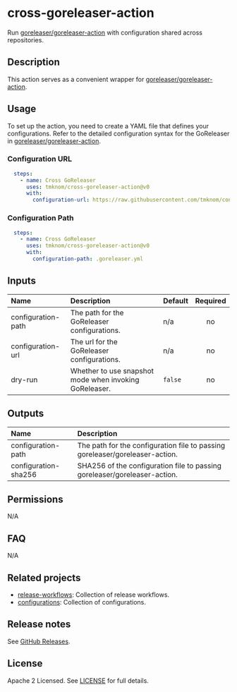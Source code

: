# cross-goreleaser-action

Run [goreleaser/goreleaser-action][goreleaser] with configuration shared across repositories.

<!-- actdocs start -->

## Description

This action serves as a convenient wrapper for [goreleaser/goreleaser-action][goreleaser].

## Usage

To set up the action, you need to create a YAML file that defines your configurations.
Refer to the detailed configuration syntax for the GoReleaser in [goreleaser/goreleaser-action][goreleaser].

### Configuration URL

```yaml
  steps:
    - name: Cross GoReleaser
      uses: tmknom/cross-goreleaser-action@v0
      with:
        configuration-url: https://raw.githubusercontent.com/tmknom/configurations/main/goreleaser/cli.yml
```

### Configuration Path

```yaml
  steps:
    - name: Cross GoReleaser
      uses: tmknom/cross-goreleaser-action@v0
      with:
        configuration-path: .goreleaser.yml
```

## Inputs

| Name | Description | Default | Required |
| :--- | :---------- | :------ | :------: |
| configuration-path | The path for the GoReleaser configurations. | n/a | no |
| configuration-url | The url for the GoReleaser configurations. | n/a | no |
| dry-run | Whether to use snapshot mode when invoking GoReleaser. | `false` | no |

## Outputs

| Name | Description |
| :--- | :---------- |
| configuration-path | The path for the configuration file to passing goreleaser/goreleaser-action. |
| configuration-sha256 | SHA256 of the configuration file to passing goreleaser/goreleaser-action. |

<!-- actdocs end -->

## Permissions

N/A

## FAQ

N/A

## Related projects

- [release-workflows](https://github.com/tmknom/release-workflows): Collection of release workflows.
- [configurations](https://github.com/tmknom/configurations): Collection of configurations.

## Release notes

See [GitHub Releases][releases].

## License

Apache 2 Licensed. See [LICENSE](LICENSE) for full details.

[goreleaser]: https://github.com/goreleaser/goreleaser-action
[releases]: https://github.com/tmknom/cross-goreleaser-action/releases
